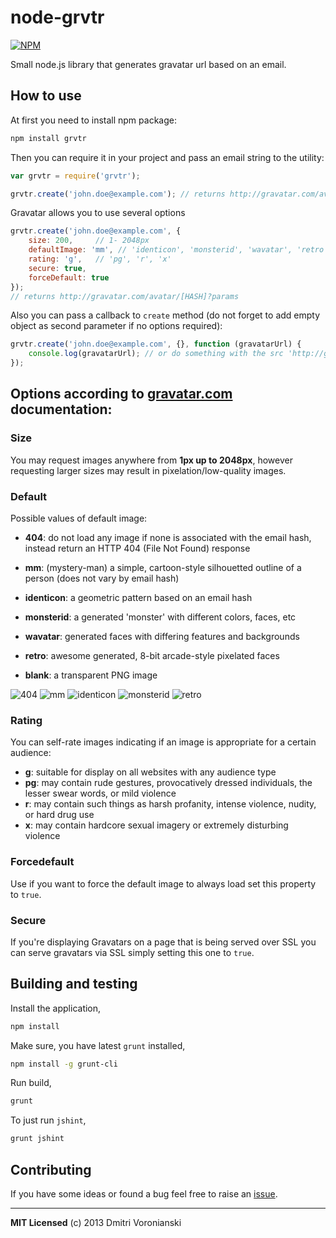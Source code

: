 # node-grvtr

[![NPM](https://nodei.co/npm/grvtr.png?downloads=true)](https://nodei.co/npm/grvtr/)

Small node.js library that generates gravatar url based on an email.

## How to use

At first you need to install npm package:

```bash
npm install grvtr
```

Then you can require it in your project and pass an email string to the utility:

```javascript
var grvtr = require('grvtr');

grvtr.create('john.doe@example.com'); // returns http://gravatar.com/avatar/[HASH]
```

Gravatar allows you to use several options 

```javascript
grvtr.create('john.doe@example.com', { 
	size: 200,     // 1- 2048px
	defaultImage: 'mm', // 'identicon', 'monsterid', 'wavatar', 'retro', 'blank' 
	rating: 'g',   // 'pg', 'r', 'x'
	secure: true,
	forceDefault: true
});
// returns http://gravatar.com/avatar/[HASH]?params
```

Also you can pass a callback to ``create`` method (do not forget to add empty object as second parameter if no options required):

```javascript
grvtr.create('john.doe@example.com', {}, function (gravatarUrl) {
	console.log(gravatarUrl); // or do something with the src 'http://gravatar.com/avatar/[HASH]'
});
```
## Options according to [gravatar.com](http://gravatar.com) documentation:

### Size

You may request images anywhere from **1px up to 2048px**, however requesting larger sizes may result in pixelation/low-quality images.

### Default

Possible values of default image:

- **404**: do not load any image if none is associated with the email hash, instead return an HTTP 404 (File Not Found) response

- **mm**: (mystery-man) a simple, cartoon-style silhouetted outline of a person (does not vary by email hash)

- **identicon**: a geometric pattern based on an email hash

- **monsterid**: a generated 'monster' with different colors, faces, etc

- **wavatar**: generated faces with differing features and backgrounds

- **retro**: awesome generated, 8-bit arcade-style pixelated faces

- **blank**: a transparent PNG image

![404](http://www.gravatar.com/avatar/00000000000000000000000000000000?d=mm&f=y)
![mm](http://www.gravatar.com/avatar/00000000000000000000000000000000?d=identicon&f=y)
![identicon](http://www.gravatar.com/avatar/00000000000000000000000000000000?d=monsterid&f=y)
![monsterid](http://www.gravatar.com/avatar/00000000000000000000000000000000?d=wavatar&f=y)
![retro](http://www.gravatar.com/avatar/00000000000000000000000000000000?d=retro&f=y)

### Rating

You can self-rate images indicating if an image is appropriate for a certain audience:

- **g**: suitable for display on all websites with any audience type
- **pg**: may contain rude gestures, provocatively dressed individuals, the lesser swear words, or mild violence
- **r**: may contain such things as harsh profanity, intense violence, nudity, or hard drug use
- **x**: may contain hardcore sexual imagery or extremely disturbing violence

### Forcedefault

Use if you want to force the default image to always load set this property to ``true``.

### Secure

If you're displaying Gravatars on a page that is being served over SSL you can serve gravatars via SSL simply setting this one to ``true``.

## Building and testing

Install the application,

```bash
npm install
```

Make sure, you have latest ``grunt`` installed,

```bash
npm install -g grunt-cli
```

Run build,

```bash
grunt
```

To just run ``jshint``,

```bash
grunt jshint
```

## Contributing

If you have some ideas or found a bug feel free to raise an [issue](https://github.com/voronianski/node-grvtr/issues).

* * *

**MIT Licensed**
(c) 2013 Dmitri Voronianski
